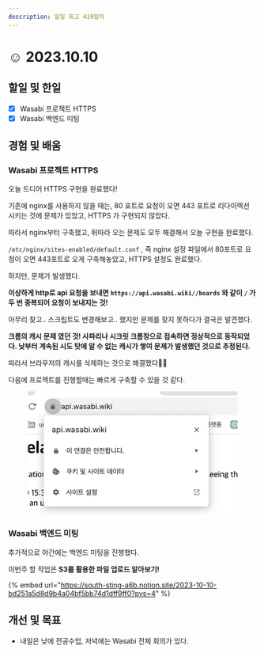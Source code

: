 ```yaml
---
description: 일일 회고 419일차
---
```


# ☺ 2023.10.10

## 할일 및 한일&#x20;

* [x] Wasabi 프로젝트 HTTPS&#x20;
* [x] Wasabi 백엔드 미팅&#x20;

## 경험 및 배움&#x20;

### Wasabi 프로젝트 HTTPS&#x20;

오늘 드디어 HTTPS 구현을 완료했다!

기존에 nginx를 사용하지 않을 때는, 80 포트로 요청이 오면 443 포트로 리다이렉션 시키는 것에 문제가 있었고, HTTPS 가 구현되지 않았다.

따라서 nginx부터 구축했고, 뒤따라 오는 문제도 모두 해결해서 오늘 구현을 완료했다.

`/etc/nginx/sites-enabled/default.conf` , 즉 nginx 설정 파일에서 80포트로 요청이 오면 443포트로 오게 구축해놓았고, HTTPS 설정도 완료했다.

하지만, 문제가 발생했다.

**이상하게 http로 api 요청을 보내면 `https://api.wasabi.wiki//boards` 와 같이 `/` 가 두 번 중복되어 요청이 보내지는 것!**

아무리 찾고.. 스크립트도 변경해보고.. 했지만 문제를 찾지 못하다가 결국은 발견했다.

**크롬의 캐시 문제 였던 것! 사파리나 시크릿 크롬창으로 접속하면 정상적으로 동작되었다. 낮부터 계속된 시도 탓에 알 수 없는 캐시가 쌓여 문제가 발생했던 것으로 추정된다.**

따라서 브라우저의 캐시를 삭제하는 것으로 해결했다👍🏻

다음에 프로젝트를 진행할때는 빠르게 구축할 수 있을 것 같다.

<figure><img src="../.gitbook/assets/image (1) (1).png" alt=""><figcaption></figcaption></figure>

### Wasabi 백엔드 미팅&#x20;

추가적으로 야간에는 백엔드 미팅을 진행했다.

이번주 할 작업은 **S3를 활용한 파일 업로드 알아보기!**

{% embed url="https://south-sting-a6b.notion.site/2023-10-10-bd251a5d8d9b4a04bf5bb74d1dff9ff0?pvs=4" %}

## 개선 및 목표&#x20;

* 내일은 낮에 전공수업, 저녁에는 Wasabi 전체 회의가 있다.&#x20;
